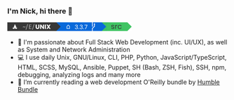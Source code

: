 ### I'm Nick, hi there 👋

![Screenshot](./cli.png)

- :cowboy_hat_face: I'm passionate about Full Stack Web Development (inc. UI/UX), as well as System and Network Administration
- :computer: I use daily Unix, GNU/Linux, CLI, PHP, Python, JavaScript/TypeScript, HTML, SCSS, MySQL, Ansible, Puppet, SH (Bash, ZSH, Fish), SSH, npm, debugging, analyzing logs and many more
- :open_book: I’m currently reading a web development O'Reilly bundle by [Humble Bundle](https://www.humblebundle.com/books)
